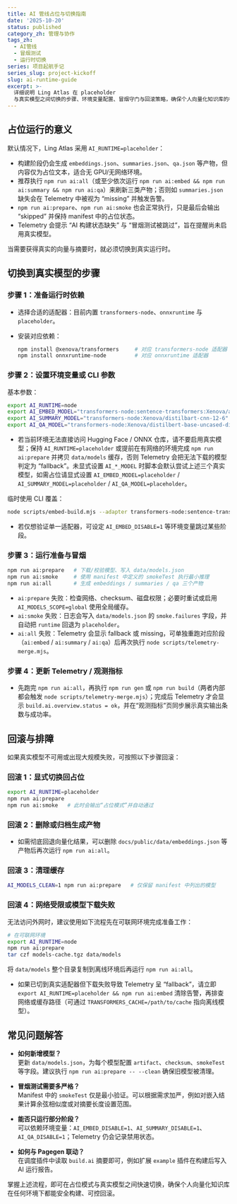 ```yaml
---
title: AI 管线占位与切换指南
date: '2025-10-20'
status: published
category_zh: 管理与协作
tags_zh:
  - AI管线
  - 冒烟测试
  - 运行时切换
series: 项目起航手记
series_slug: project-kickoff
slug: ai-runtime-guide
excerpt: >-
  详细说明 Ling Atlas 在 placeholder
  与真实模型之间切换的步骤、环境变量配置、冒烟守门与回滚策略，确保个人向量化知识库的构建过程安全可控。
---
```


## 占位运行的意义

默认情况下，Ling Atlas 采用 `AI_RUNTIME=placeholder`：

- 构建阶段仍会生成 `embeddings.json`、`summaries.json`、`qa.json` 等产物，但内容仅为占位文本，适合无 GPU/无网络环境。
- 推荐执行 `npm run ai:all`（或至少依次运行 `npm run ai:embed && npm run ai:summary && npm run ai:qa`）来刷新三类产物；否则如 `summaries.json` 缺失会在 Telemetry 中被视为 “missing” 并触发告警。
- `npm run ai:prepare`、`npm run ai:smoke` 也会正常执行，只是最后会输出 “skipped” 并保持 manifest 中的占位状态。
- Telemetry 会提示 “AI 构建状态缺失” 与 “冒烟测试被跳过”，旨在提醒尚未启用真实模型。

当需要获得真实的向量与摘要时，就必须切换到真实运行时。

## 切换到真实模型的步骤

### 步骤 1：准备运行时依赖

- 选择合适的适配器：目前内置 `transformers-node`、`onnxruntime` 与 `placeholder`。
- 安装对应依赖：

     ```bash
     npm install @xenova/transformers     # 对应 transformers-node 适配器
     npm install onnxruntime-node         # 对应 onnxruntime 适配器
     ```

### 步骤 2：设置环境变量或 CLI 参数

基本参数：

```bash
export AI_RUNTIME=node
export AI_EMBED_MODEL="transformers-node:sentence-transformers:Xenova/all-MiniLM-L6-v2"
export AI_SUMMARY_MODEL="transformers-node:Xenova/distilbart-cnn-12-6"
export AI_QA_MODEL="transformers-node:Xenova/distilbert-base-uncased-distilled-squad"
```

- 若当前环境无法直接访问 Hugging Face / ONNX 仓库，请不要启用真实模型；保持 `AI_RUNTIME=placeholder` 或提前在有网络的环境完成 `npm run ai:prepare` 并拷贝 `data/models` 缓存，否则 Telemetry 会把无法下载的模型判定为 “fallback”。未显式设置 `AI_*_MODEL` 时脚本会默认尝试上述三个真实模型，如需占位请显式设置 `AI_EMBED_MODEL=placeholder` / `AI_SUMMARY_MODEL=placeholder` / `AI_QA_MODEL=placeholder`。

临时使用 CLI 覆盖：

```bash
node scripts/embed-build.mjs --adapter transformers-node:sentence-transformers:Xenova/all-MiniLM-L6-v2
```

- 若仅想验证单一适配器，可设定 `AI_EMBED_DISABLE=1` 等环境变量跳过某些阶段。

### 步骤 3：运行准备与冒烟

```bash
npm run ai:prepare   # 下载/校验模型、写入 data/models.json
npm run ai:smoke     # 使用 manifest 中定义的 smokeTest 执行最小推理
npm run ai:all       # 生成 embeddings / summaries / qa 三个产物
```

- `ai:prepare` 失败：检查网络、checksum、磁盘权限；必要时重试或启用 `AI_MODELS_SCOPE=global` 使用全局缓存。
- `ai:smoke` 失败：日志会写入 `data/models.json` 的 `smoke.failures` 字段，并自动把 `runtime` 回退为 `placeholder`。
- `ai:all` 失败：Telemetry 会显示 fallback 或 missing，可单独重跑对应阶段（`ai:embed` / `ai:summary` / `ai:qa`）后再次执行 `node scripts/telemetry-merge.mjs`。

### 步骤 4：更新 Telemetry / 观测指标

- 先跑完 `npm run ai:all`，再执行 `npm run gen` 或 `npm run build`（两者内部都会触发 `node scripts/telemetry-merge.mjs`）；完成后 Telemetry 才会显示 `build.ai.overview.status = ok`，并在“观测指标”页同步展示真实输出条数与成功率。

## 回滚与排障

如果真实模型不可用或出现大规模失败，可按照以下步骤回滚：

### 回滚 1：显式切换回占位

```bash
export AI_RUNTIME=placeholder
npm run ai:prepare
npm run ai:smoke   # 此时会输出“占位模式”并自动通过
```

### 回滚 2：删除或归档生成产物

- 如需彻底回退向量化结果，可以删除 `docs/public/data/embeddings.json` 等产物后再次运行 `npm run ai:all`。

### 回滚 3：清理缓存

```bash
AI_MODELS_CLEAN=1 npm run ai:prepare   # 仅保留 manifest 中列出的模型
```

### 回滚 4：网络受限或模型下载失败

无法访问外网时，建议使用如下流程先在可联网环境完成准备工作：

```bash
# 在可联网环境
export AI_RUNTIME=node
npm run ai:prepare
tar czf models-cache.tgz data/models
```

将 `data/models` 整个目录复制到离线环境后再运行 `npm run ai:all`。

- 如果已切到真实适配器但下载失败导致 Telemetry 呈 “fallback”，请立即 `export AI_RUNTIME=placeholder && npm run ai:embed` 清除告警，再排查网络或缓存路径（可通过 `TRANSFORMERS_CACHE=/path/to/cache` 指向离线模型）。

## 常见问题解答

- **如何新增模型？**  
  更新 `data/models.json`，为每个模型配置 `artifact`、`checksum`、`smokeTest` 等字段。建议执行 `npm run ai:prepare -- --clean` 确保旧模型被清理。

- **冒烟测试需要多严格？**  
  Manifest 中的 `smokeTest` 仅是最小验证。可以根据需求加严，例如对嵌入结果计算余弦相似度或对摘要长度设置范围。

- **能否只运行部分阶段？**  
  可以依赖环境变量：`AI_EMBED_DISABLE=1`、`AI_SUMMARY_DISABLE=1`、`AI_QA_DISABLE=1`；Telemetry 仍会记录禁用状态。

- **如何与 Pagegen 联动？**  
  在调度插件中读取 `build.ai` 摘要即可，例如扩展 `example` 插件在构建后写入 AI 运行报告。

掌握上述流程，即可在占位模式与真实模型之间快速切换，确保个人向量化知识库在任何环境下都能安全构建、可控回滚。
